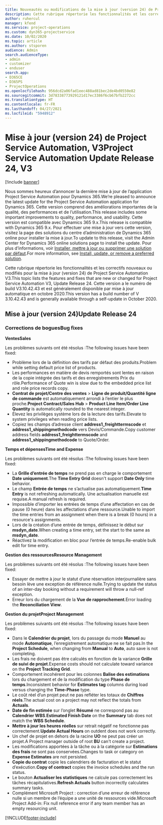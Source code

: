 ```yaml
---
title: Nouveautés ou modifications de la mise à jour (version 24) de Project Service Automation (correctif logiciel), V3
description: Cette rubrique répertorie les fonctionnalités et les correctifs disponibles pour la mise à jour (version 24) de Project Service Automation, V3.
author: ruhercul
manager: kfend
ms.service: project-operations
ms.custom: dyn365-projectservice
ms.date: 10/02/2020
ms.topic: article
ms.author: stsporen
audience: Admin
search.audienceType:
- admin
- customizer
- enduser
search.app:
- D365CE
- D365PS
- ProjectOperations
ms.openlocfilehash: 956dcd2a06fad1eec488ad81bec2de4bd0550e82
ms.sourcegitcommit: 3d78338773929121d17ec3386f6cb67bfb2272cc
ms.translationtype: HT
ms.contentlocale: fr-FR
ms.lasthandoff: 04/27/2021
ms.locfileid: "5948912"
---
```

# <a name="project-service-automation-update-release-24-v3"></a><span data-ttu-id="08279-103">Mise à jour (version 24) de Project Service Automation, V3</span><span class="sxs-lookup"><span data-stu-id="08279-103">Project Service Automation Update Release 24, V3</span></span>

[!include [banner](../includes/psa-now-project-operations.md)]

<span data-ttu-id="08279-104">Nous sommes heureux d’annoncer la dernière mise à jour de l’application Project Service Automation pour Dynamics 365.</span><span class="sxs-lookup"><span data-stu-id="08279-104">We’re pleased to announce the latest update for the Project Service Automation application for Dynamics 365.</span></span> <span data-ttu-id="08279-105">Cette version comprend des améliorations importantes de la qualité, des performances et de l’utilisation.</span><span class="sxs-lookup"><span data-stu-id="08279-105">This release includes some important improvements to quality, performance, and usability.</span></span> <span data-ttu-id="08279-106">Cette version est compatible avec Dynamics 365 9.x.</span><span class="sxs-lookup"><span data-stu-id="08279-106">This release is compatible with Dynamics 365 9.x.</span></span> <span data-ttu-id="08279-107">Pour effectuer une mise à jour vers cette version, visitez la page des solutions du centre d’administration de Dynamics 365 online pour installer la mise à jour.</span><span class="sxs-lookup"><span data-stu-id="08279-107">To update to this release, visit the Admin Center for Dynamics 365 online solutions page to install the update.</span></span> <span data-ttu-id="08279-108">Pour plus d’informations, voir [Installer, mettre à jour ou supprimer une solution par défaut](/power-platform/admin/install-remove-preferred-solution).</span><span class="sxs-lookup"><span data-stu-id="08279-108">For more information, see [Install, update, or remove a preferred solution](/power-platform/admin/install-remove-preferred-solution).</span></span>

<span data-ttu-id="08279-109">Cette rubrique répertorie les fonctionnalités et les correctifs nouveaux ou modifiés pour la mise à jour (version 24) de Project Service Automation V3.</span><span class="sxs-lookup"><span data-stu-id="08279-109">This topic lists the features and fixes that are new or changed for Project Service Automation V3, Update Release 24.</span></span> <span data-ttu-id="08279-110">Cette version a le numéro de build V3.10.42.43 et est généralement disponible par mise à jour automatique en octobre 2020.</span><span class="sxs-lookup"><span data-stu-id="08279-110">This version has a build number of V 3.10.42.43 and is generally available through a self-update in October 2020.</span></span>

## <a name="update-release-24"></a><span data-ttu-id="08279-111">Mise à jour (version 24)</span><span class="sxs-lookup"><span data-stu-id="08279-111">Update Release 24</span></span>

### <a name="bug-fixes"></a><span data-ttu-id="08279-112">Corrections de bogues</span><span class="sxs-lookup"><span data-stu-id="08279-112">Bug fixes</span></span>

<span data-ttu-id="08279-113">**Ventes**</span><span class="sxs-lookup"><span data-stu-id="08279-113">**Sales**</span></span>

<span data-ttu-id="08279-114">Les problèmes suivants ont été résolus :</span><span class="sxs-lookup"><span data-stu-id="08279-114">The following issues have been fixed:</span></span>

- <span data-ttu-id="08279-115">Problème lors de la définition des tarifs par défaut des produits.</span><span class="sxs-lookup"><span data-stu-id="08279-115">Problem while setting default price list of products.</span></span>
- <span data-ttu-id="08279-116">Les performances en matière de devis remportés sont lentes en raison de la copie intégrée des tarifs et des enregistrements Prix du rôle.</span><span class="sxs-lookup"><span data-stu-id="08279-116">Performance of Quote win is slow due to the embedded price list and role price records copy.</span></span>
- <span data-ttu-id="08279-117">**Contrat de projet/Centre des ventes** > **Ligne de produit/Quantité ligne de commande** est automatiquement arrondi à l’entier le plus proche.</span><span class="sxs-lookup"><span data-stu-id="08279-117">**Project Contract/Sales Hub** > **Product Line Item/Order Line Quantity** is automatically rounded to the nearest integer.</span></span>
- <span data-ttu-id="08279-118">Élevez les privilèges système lors de la lecture des tarifs.</span><span class="sxs-lookup"><span data-stu-id="08279-118">Elevate to system privileges when reading price lists.</span></span>
- <span data-ttu-id="08279-119">Copiez les champs d’adresse client **address1_freighttermscode** et **address1_shippingmethodcode** vers Devis/Commande.</span><span class="sxs-lookup"><span data-stu-id="08279-119">Copy customer address fields **address1_freighttermscode** and **address1_shippingmethodcode** to Quote/Order.</span></span> 


<span data-ttu-id="08279-120">**Temps et dépenses**</span><span class="sxs-lookup"><span data-stu-id="08279-120">**Time and Expense**</span></span>

<span data-ttu-id="08279-121">Les problèmes suivants ont été résolus :</span><span class="sxs-lookup"><span data-stu-id="08279-121">The following issues have been fixed:</span></span>

- <span data-ttu-id="08279-122">La **Grille d’entrée de temps** ne prend pas en charge le comportement **Date uniquement**.</span><span class="sxs-lookup"><span data-stu-id="08279-122">The **Time Entry Grid** doesn't support **Date Only** time behavior.</span></span>
- <span data-ttu-id="08279-123">Le champ **Entrée de temps** ne s’actualise pas automatiquement.</span><span class="sxs-lookup"><span data-stu-id="08279-123">**Time Entry** is not refreshing automatically.</span></span> <span data-ttu-id="08279-124">Une actualisation manuelle est requise.</span><span class="sxs-lookup"><span data-stu-id="08279-124">A manual refresh is required.</span></span>
- <span data-ttu-id="08279-125">Impossible d’importer les entrées de temps d’une affectation en cas de pause (0 heure) dans les affectations d’une ressource.</span><span class="sxs-lookup"><span data-stu-id="08279-125">Unable to import the time entries from an assignment when there is a break (0 hours) in a resource's assignments.</span></span>
- <span data-ttu-id="08279-126">Lors de la création d’une entrée de temps, définissez le début sur **msdyn_date**.</span><span class="sxs-lookup"><span data-stu-id="08279-126">When creating a time entry, set the start to the same as **msdyn_date**.</span></span>
- <span data-ttu-id="08279-127">Réactivez la modification en bloc pour l’entrée de temps.</span><span class="sxs-lookup"><span data-stu-id="08279-127">Re-enable bulk edit for time entry.</span></span>

<span data-ttu-id="08279-128">**Gestion des ressources**</span><span class="sxs-lookup"><span data-stu-id="08279-128">**Resource Management**</span></span>

<span data-ttu-id="08279-129">Les problèmes suivants ont été résolus :</span><span class="sxs-lookup"><span data-stu-id="08279-129">The following issues have been fixed:</span></span>

- <span data-ttu-id="08279-130">Essayer de mettre à jour le statut d’une réservation interjournalière sans besoin lève une exception de référence nulle.</span><span class="sxs-lookup"><span data-stu-id="08279-130">Trying to update the status of an inter-day booking without a requirement will throw a null-ref exception.</span></span>
- <span data-ttu-id="08279-131">Erreur lors du chargement de la **Vue de rapprochement**.</span><span class="sxs-lookup"><span data-stu-id="08279-131">Error loading the **Reconciliation View**.</span></span>


<span data-ttu-id="08279-132">**Gestion du projet**</span><span class="sxs-lookup"><span data-stu-id="08279-132">**Project Management**</span></span>

<span data-ttu-id="08279-133">Les problèmes suivants ont été résolus :</span><span class="sxs-lookup"><span data-stu-id="08279-133">The following issues have been fixed:</span></span>

- <span data-ttu-id="08279-134">Dans le **Calendrier du projet**, lors du passage du mode **Manuel** au mode **Automatique**, l’enregistrement automatique ne se fait pas.</span><span class="sxs-lookup"><span data-stu-id="08279-134">In the **Project Schedule**, when changing from **Manual** to **Auto**, auto save is not completing.</span></span>
- <span data-ttu-id="08279-135">Les frais ne doivent pas être calculés en fonction de la variance **Grille de suivi de projet**.</span><span class="sxs-lookup"><span data-stu-id="08279-135">Expense costs should not calculate toward variance on the **Project Tracking Grid**.</span></span>
- <span data-ttu-id="08279-136">Comportement incohérent pour les colonnes **Balise des estimations** lors du chargement et de la modification du type **Phase de temps**.</span><span class="sxs-lookup"><span data-stu-id="08279-136">Inconsistent behavior for **Estimates tag** columns during load versus changing the **Time-Phase** type.</span></span>
- <span data-ttu-id="08279-137">Le coût réel d’un projet peut ne pas refléter les totaux de **Chiffres réels**.</span><span class="sxs-lookup"><span data-stu-id="08279-137">The actual cost on a project may not reflect the totals from **Actuals**.</span></span>
- <span data-ttu-id="08279-138">**Date de fin estimée** sur l’onglet **Résumé** ne correspond pas au **Calendrier WBS**.</span><span class="sxs-lookup"><span data-stu-id="08279-138">**Estimated Finish Date** on the **Summary** tab does not match the **WBS Schedule**.</span></span>
- <span data-ttu-id="08279-139">**Mettre à jour les heures réelles** sur retrait négatif ne fonctionne pas correctement.</span><span class="sxs-lookup"><span data-stu-id="08279-139">**Update Actual Hours** on outdent does not work correctly.</span></span>
- <span data-ttu-id="08279-140">Un chef de projet en dehors de la racine **UO** ne peut pas créer un projet.</span><span class="sxs-lookup"><span data-stu-id="08279-140">A Project manager outside of root **BU** can't create a project.</span></span>
- <span data-ttu-id="08279-141">Les modifications apportées à la tâche ou à la catégorie sur **Estimations des frais** ne sont pas conservées.</span><span class="sxs-lookup"><span data-stu-id="08279-141">Changes to task or category on **Expense Estimates** are not persisted.</span></span>
- <span data-ttu-id="08279-142">**Copie du contrat** copie les calendriers de facturation et le statut d’exécution.</span><span class="sxs-lookup"><span data-stu-id="08279-142">**Copy of contract** copies the invoice schedules and the run status.</span></span>
- <span data-ttu-id="08279-143">Le bouton **Actualiser les statistiques** ne calcule pas correctement les tâches récapitulatives.</span><span class="sxs-lookup"><span data-stu-id="08279-143">**Refresh Actuals** button incorrectly calculates summary tasks.</span></span>
- <span data-ttu-id="08279-144">Complément Microsoft Project : correction d’une erreur de référence nulle si un membre de l’équipe a une unité de ressources vide.</span><span class="sxs-lookup"><span data-stu-id="08279-144">Microsoft Project Add-in: Fix null reference error if any team member has an empty resourcing unit.</span></span>



[!INCLUDE[footer-include](../includes/footer-banner.md)]